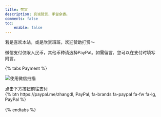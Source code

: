 ```yaml
---
title: 赞赏
description: 真诚赞赏，手留余香。
comments: false
toc:
    enable: false
---
```


若是喜欢本站，或是欣赏班班，欢迎赞助打赏～

微信支付仅限人民币，其他币种请选择PayPal。如需留言，您可以在支付时填写附言。

{% tabs Payment %}
<!-- tab 微信@fa-brands fa-weixin -->
![使用微信扫描](https://cos.pinlyu.com/file/wechat-donation.jpg#250x)
<!-- endtab -->

<!-- tab PayPal@fa-brands fa-paypal -->
<div class="text-center">点击下方按钮前往支付</div>
<div class="text-center">{% btn https://paypal.me/zhangdl, PayPal, fa-brands fa-paypal fa-fw fa-lg, PayPal %}</div>
<br/>
<!-- endtab -->
{% endtabs %}